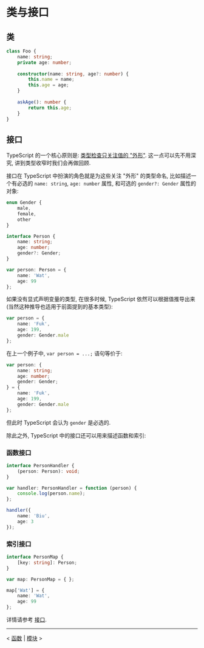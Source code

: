 # 类与接口

## 类

```ts
class Foo {
    name: string;
    private age: number;
    
    constructor(name: string, age?: number) {
        this.name = name;
        this.age = age;
    }
    
    askAge(): number {
        return this.age;
    }
}
```

## 接口

TypeScript 的一个核心原则是: [类型检查只关注值的 "外形"](http://www.typescriptlang.org/Handbook#interfaces). 这一点可以先不用深究, 讲到类型收窄时我们会再做回顾.

接口在 TypeScript 中扮演的角色就是为这些关注 "外形" 的类型命名, 比如描述一个有必选的 `name: string`, `age: number` 属性, 和可选的 `gender?: Gender` 属性的对象:

```ts
enum Gender {
    male,
    female,
    other
}

interface Person {
    name: string;
    age: number;
    gender?: Gender;
}

var person: Person = {
    name: 'Wat',
    age: 99
};
```

如果没有显式声明变量的类型, 在很多时候, TypeScript 依然可以根据值推导出来 (当然这种推导也适用于前面提到的基本类型):

```ts
var person = {
    name: 'Fuk',
    age: 199,
    gender: Gender.male
};
```

在上一个例子中, `var person = ...;` 语句等价于:

```ts
var person: {
    name: string;
    age: number;
    gender: Gender;
} = {
    name: 'Fuk',
    age: 199,
    gender: Gender.male
};
```

但此时 TypeScript 会认为 `gender` 是必选的.

除此之外, TypeScript 中的接口还可以用来描述函数和索引:

### 函数接口

```ts
interface PersonHandler {
    (person: Person): void;
}

var handler: PersonHandler = function (person) {
    console.log(person.name);
};

handler({
    name: 'Biu',
    age: 3
});

```

### 索引接口

```ts
interface PersonMap {
    [key: string]: Person;
}

var map: PersonMap = { };

map['Wat'] = {
    name: 'Wat',
    age: 99
};
```

详情请参考 [接口](features/interfaces.md).

---

&lt; [函数](functions.md) | [模块](modules.md) &gt;